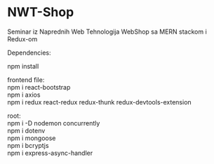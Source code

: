 # NWT-Shop
Seminar iz Naprednih Web Tehnologija WebShop sa MERN stackom i Redux-om

Dependencies:

npm install

frontend file:<br>
npm i react-bootstrap<br>
npm i axios<br>
npm i redux react-redux redux-thunk redux-devtools-extension<br>

root:<br>
npm i -D nodemon concurrently<br>
npm i dotenv<br>
npm i mongoose<br>
npm i bcryptjs<br>
npm i express-async-handler<br>
